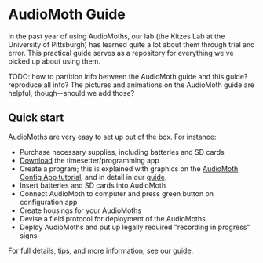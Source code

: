 # AudioMoth Guide

In the past year of using AudioMoths, our lab (the Kitzes Lab at the University of Pittsburgh) has learned quite a lot about them through trial and error. This practical guide serves as a repository for everything we've picked up about using them.

TODO: how to partition info between the AudioMoth guide and this guide? reproduce all info? The pictures and animations on the AudioMoth guide are helpful, though--should we add those?

## Quick start

AudioMoths are very easy to set up out of the box. For instance:

* Purchase necessary supplies, including batteries and SD cards
* [Download](https://www.openacousticdevices.info/config) the timesetter/programming app 
* Create a program; this is explained with graphics on the [AudioMoth Config App tutorial](https://www.openacousticdevices.info/config-app-guide), and in detail in our [guide](https://github.com/rhine3/audiomoth-guide/blob/master/guide.md).
* Insert batteries and SD cards into AudioMoth
* Connect AudioMoth to computer and press green button on configuration app
* Create housings for your AudioMoths
* Devise a field protocol for deployment of the AudioMoths
* Deploy AudioMoths and put up legally required "recording in progress" signs

For full details, tips, and more information, see our [guide](https://github.com/rhine3/audiomoth-guide/blob/master/guide.md).
